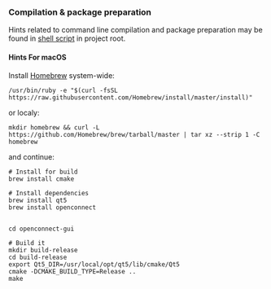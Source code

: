 ### Compilation & package preparation

Hints related to command line compilation and package preparation
may be found in [shell script](../build_mingw@win.cmd) in project root.

#### Hints For macOS

Install [Homebrew](https://docs.brew.sh/) system-wide:
```
/usr/bin/ruby -e "$(curl -fsSL https://raw.githubusercontent.com/Homebrew/install/master/install)"

```
or localy:
```
mkdir homebrew && curl -L https://github.com/Homebrew/brew/tarball/master | tar xz --strip 1 -C homebrew
```
and continue:

```
# Install for build
brew install cmake

# Install dependencies
brew install qt5
brew install openconnect


cd openconnect-gui

# Build it
mkdir build-release
cd build-release
export Qt5_DIR=/usr/local/opt/qt5/lib/cmake/Qt5
cmake -DCMAKE_BUILD_TYPE=Release ..
make
```
